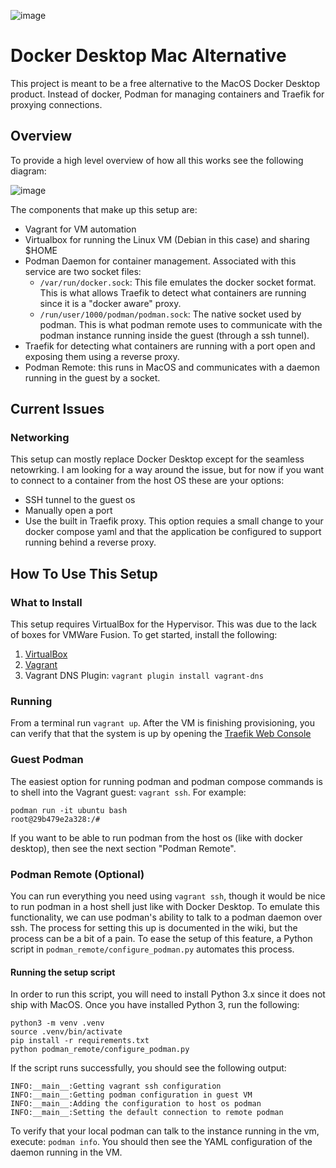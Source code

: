 ![image](https://user-images.githubusercontent.com/474507/147181448-0e803fbe-325b-46ec-92fc-9835798d0f4b.png)

# Docker Desktop Mac Alternative
This project is meant to be a free alternative to the MacOS Docker Desktop product. Instead of docker, Podman for managing containers and Traefik for proxying connections.
## Overview
To provide a high level overview of how all this works see the following diagram:

![image](https://user-images.githubusercontent.com/474507/147833734-1ade857a-17e9-47ae-bed8-3caa6c31e5e1.png)

The components that make up this setup are:
* Vagrant for VM automation
* Virtualbox for running the Linux VM (Debian in this case) and sharing $HOME
* Podman Daemon for container management. Associated with this service are two socket files:
  *  `/var/run/docker.sock`: This file emulates the docker socket format. This is what allows Traefik to detect what containers are running since it is a "docker aware" proxy.
  * `/run/user/1000/podman/podman.sock`: The native socket used by podman. This is what podman remote uses to communicate with the podman instance running inside the guest (through a ssh tunnel).
* Traefik for detecting what containers are running with a port open and exposing them using a reverse proxy.
* Podman Remote: this runs in MacOS and communicates with a daemon running in the guest by a socket.

## Current Issues
### Networking
This setup can mostly replace Docker Desktop except for the seamless netowrking. I am looking for a way around the issue, but for now if you want to connect to a container from the host OS these are your options:
- SSH tunnel to the guest os
- Manually open a port
- Use the built in Traefik proxy. This option requies a small change to your docker compose yaml and that the application be configured to support running behind a reverse proxy.

## How To Use This Setup
### What to Install
This setup requires VirtualBox for the Hypervisor. This was due to the lack of boxes for VMWare Fusion. To get started, install the following:
1. [VirtualBox](https://www.virtualbox.org/wiki/Downloads)
2. [Vagrant](https://www.vagrantup.com/downloads)
3. Vagrant DNS Plugin: `vagrant plugin install vagrant-dns`
### Running
From a terminal run `vagrant up`. After the VM is finishing provisioning, you can verify that that the system is up by opening the [Traefik Web Console](http://localhost:8080/dashboard/#/)

### Guest Podman
The easiest option for running podman and podman compose commands is to shell into the Vagrant guest: `vagrant ssh`. For example:
```
podman run -it ubuntu bash
root@29b479e2a328:/#
```
If you want to be able to run podman from the host os (like with docker desktop), then see the next section "Podman Remote".

### Podman Remote (Optional)
You can run everything you need using `vagrant ssh`, though it would be nice to run podman in a host shell just like with Docker Desktop. To emulate this functionality, we can use podman's
ability to talk to a podman daemon over ssh. The process for setting this up is documented in the wiki, but the process can be a bit of a pain. To ease the setup of this feature, a Python
script in `podman_remote/configure_podman.py` automates this process.
#### Running the setup script
In order to run this script, you will need to install Python 3.x since it does not ship with MacOS. Once you have installed Python 3, run the following:
```
python3 -m venv .venv
source .venv/bin/activate
pip install -r requirements.txt
python podman_remote/configure_podman.py
```
If the script runs successfully, you should see the following output:
```
INFO:__main__:Getting vagrant ssh configuration
INFO:__main__:Getting podman configuration in guest VM
INFO:__main__:Adding the configuration to host os podman
INFO:__main__:Setting the default connection to remote podman
```
To verify that your local podman can talk to the instance running in the vm, execute: `podman info`. You should then see the YAML configuration of the daemon running in the VM.

